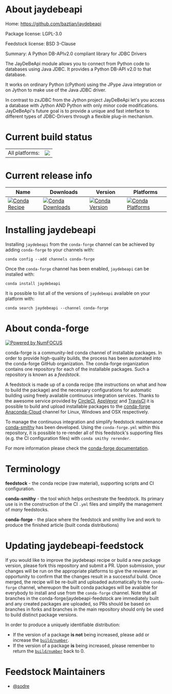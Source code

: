 About jaydebeapi
================

Home: https://github.com/baztian/jaydebeapi

Package license: LGPL-3.0

Feedstock license: BSD 3-Clause

Summary: A Python DB-APIv2.0 compliant library for JDBC Drivers

The JayDeBeApi module allows you to connect from Python code to
databases using Java JDBC. It provides a Python DB-API v2.0 to that
database.

It works on ordinary Python (cPython) using the JPype Java
integration or on Jython to make use of the Java JDBC driver.

In contrast to zxJDBC from the Jython project JayDeBeApi let's you
access a database with Jython AND Python with only minor code
modifications. JayDeBeApi's future goal is to provide a unique and
fast interface to different types of JDBC-Drivers through a flexible
plug-in mechanism.


Current build status
====================


<table><tr><td>All platforms:</td>
    <td>
      <a href="https://dev.azure.com/conda-forge/feedstock-builds/_build/latest?definitionId=3959&branchName=master">
        <img src="https://dev.azure.com/conda-forge/feedstock-builds/_apis/build/status/jaydebeapi-feedstock?branchName=master">
      </a>
    </td>
  </tr>
</table>

Current release info
====================

| Name | Downloads | Version | Platforms |
| --- | --- | --- | --- |
| [![Conda Recipe](https://img.shields.io/badge/recipe-jaydebeapi-green.svg)](https://anaconda.org/conda-forge/jaydebeapi) | [![Conda Downloads](https://img.shields.io/conda/dn/conda-forge/jaydebeapi.svg)](https://anaconda.org/conda-forge/jaydebeapi) | [![Conda Version](https://img.shields.io/conda/vn/conda-forge/jaydebeapi.svg)](https://anaconda.org/conda-forge/jaydebeapi) | [![Conda Platforms](https://img.shields.io/conda/pn/conda-forge/jaydebeapi.svg)](https://anaconda.org/conda-forge/jaydebeapi) |

Installing jaydebeapi
=====================

Installing `jaydebeapi` from the `conda-forge` channel can be achieved by adding `conda-forge` to your channels with:

```
conda config --add channels conda-forge
```

Once the `conda-forge` channel has been enabled, `jaydebeapi` can be installed with:

```
conda install jaydebeapi
```

It is possible to list all of the versions of `jaydebeapi` available on your platform with:

```
conda search jaydebeapi --channel conda-forge
```


About conda-forge
=================

[![Powered by NumFOCUS](https://img.shields.io/badge/powered%20by-NumFOCUS-orange.svg?style=flat&colorA=E1523D&colorB=007D8A)](http://numfocus.org)

conda-forge is a community-led conda channel of installable packages.
In order to provide high-quality builds, the process has been automated into the
conda-forge GitHub organization. The conda-forge organization contains one repository
for each of the installable packages. Such a repository is known as a *feedstock*.

A feedstock is made up of a conda recipe (the instructions on what and how to build
the package) and the necessary configurations for automatic building using freely
available continuous integration services. Thanks to the awesome service provided by
[CircleCI](https://circleci.com/), [AppVeyor](https://www.appveyor.com/)
and [TravisCI](https://travis-ci.com/) it is possible to build and upload installable
packages to the [conda-forge](https://anaconda.org/conda-forge)
[Anaconda-Cloud](https://anaconda.org/) channel for Linux, Windows and OSX respectively.

To manage the continuous integration and simplify feedstock maintenance
[conda-smithy](https://github.com/conda-forge/conda-smithy) has been developed.
Using the ``conda-forge.yml`` within this repository, it is possible to re-render all of
this feedstock's supporting files (e.g. the CI configuration files) with ``conda smithy rerender``.

For more information please check the [conda-forge documentation](https://conda-forge.org/docs/).

Terminology
===========

**feedstock** - the conda recipe (raw material), supporting scripts and CI configuration.

**conda-smithy** - the tool which helps orchestrate the feedstock.
                   Its primary use is in the construction of the CI ``.yml`` files
                   and simplify the management of *many* feedstocks.

**conda-forge** - the place where the feedstock and smithy live and work to
                  produce the finished article (built conda distributions)


Updating jaydebeapi-feedstock
=============================

If you would like to improve the jaydebeapi recipe or build a new
package version, please fork this repository and submit a PR. Upon submission,
your changes will be run on the appropriate platforms to give the reviewer an
opportunity to confirm that the changes result in a successful build. Once
merged, the recipe will be re-built and uploaded automatically to the
`conda-forge` channel, whereupon the built conda packages will be available for
everybody to install and use from the `conda-forge` channel.
Note that all branches in the conda-forge/jaydebeapi-feedstock are
immediately built and any created packages are uploaded, so PRs should be based
on branches in forks and branches in the main repository should only be used to
build distinct package versions.

In order to produce a uniquely identifiable distribution:
 * If the version of a package **is not** being increased, please add or increase
   the [``build/number``](https://conda.io/docs/user-guide/tasks/build-packages/define-metadata.html#build-number-and-string).
 * If the version of a package **is** being increased, please remember to return
   the [``build/number``](https://conda.io/docs/user-guide/tasks/build-packages/define-metadata.html#build-number-and-string)
   back to 0.

Feedstock Maintainers
=====================

* [@sodre](https://github.com/sodre/)

